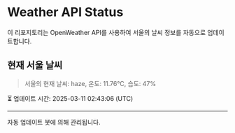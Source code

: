
# Weather API Status

이 리포지토리는 OpenWeather API를 사용하여 서울의 날씨 정보를 자동으로 업데이트합니다.

## 현재 서울 날씨
> 서울의 현재 날씨: haze, 온도: 11.76°C, 습도: 47%

⏳ 업데이트 시간: 2025-03-11 02:43:06 (UTC)

---
자동 업데이트 봇에 의해 관리됩니다.
